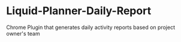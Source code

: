 Liquid-Planner-Daily-Report
===========================

Chrome Plugin that generates daily activity reports based on project owner's team
